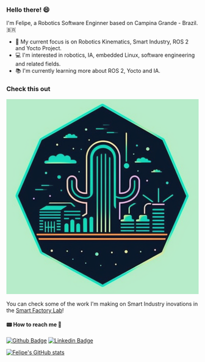 ### Hello there! 😄

I'm Felipe, a Robotics Software Enginner based on Campina Grande - Brazil. 🇧🇷

- 🤖 My current focus is on Robotics Kinematics, Smart Industry, ROS 2 and Yocto Project.
- 💻 I'm interested in robotics, IA, embedded Linux, software engineering and related fields.
- 📚 I'm currently learning more about ROS 2, Yocto and IA.

### Check this out

![Smart Factory Lab](https://github.com/SmartFactoryLab-UFCG/.github/blob/main/smart-factory-logo-v1.png)

You can check some of the work I'm making on Smart Industry inovations in the [Smart Factory Lab](https://github.com/SmartFactoryLab-UFCG)!

#### 📟 How to reach me 🐷

[![Github Badge](https://img.shields.io/badge/-Github-000?style=flat-square&logo=Github&logoColor=white)](https://github.com/FelipeH92)
[![Linkedin Badge](https://img.shields.io/badge/-LinkedIn-blue?style=flat-square&logo=Linkedin&logoColor=white)](https://www.linkedin.com/in/felipe-henrique-neiva-do-nascimento-196122a0/)

[![Felipe's GitHub stats](https://github-readme-stats.vercel.app/api?username=FelipeH92&show_icons=true&theme=tokyonight)](https://github.com/anuraghazra/github-readme-stats)

<!--
**FelipeH92/FelipeH92** is a ✨ _special_ ✨ repository because its `README.md` (this file) appears on your GitHub profile.

Here are some ideas to get you started:

- 🔭 I’m currently working on ...
- 🌱 I’m currently learning ...
- 👯 I’m looking to collaborate on ...
- 🤔 I’m looking for help with ...
- 💬 Ask me about ...
- 📫 How to reach me: ...
- 😄 Pronouns: ...
- ⚡ Fun fact: ...
-->
